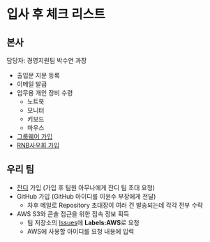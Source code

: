 # 입사 후 체크 리스트

## 본사
담당자: 경영지원팀 박수연 과장

- 출입문 지문 등록
- 이메일 발급
- 업무용 개인 장비 수령
  - 노트북
  - 모니터
  - 키보드
  - 마우스
- [그룹웨어 가입](groupware.md)
- [RNB사우회 가입](cafe.md)

## 우리 팀
- [잔디](https://www.jandi.com) 가입 (가입 후 팀원 아무나에게 잔디 팀 초대 요청)
- GitHub 가입 (GitHub 아이디를 이윤수 부장에게 전달)
  - 차후 메일로 Repository 초대장이 여러 건 발송되는데 각각 전부 수락
- AWS S3와 콘솔 접근을 위한 접속 정보 획득
  - 팀 저장소의 [Issues](https://github.com/rnb-rpa/Team/issues/new)에 **Labels:AWS**로 요청
  - AWS에 사용할 아이디를 요청 내용에 입력
